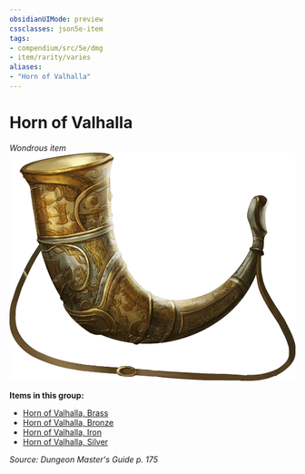 ```yaml
---
obsidianUIMode: preview
cssclasses: json5e-item
tags:
- compendium/src/5e/dmg
- item/rarity/varies
aliases: 
- "Horn of Valhalla"
---
```

# Horn of Valhalla
*Wondrous item*  
![](compendium/items/img/horn-of-valhalla.webp#right)  


**Items in this group:**

- [Horn of Valhalla, Brass](compendium/items/horn-of-valhalla-brass.md)
- [Horn of Valhalla, Bronze](compendium/items/horn-of-valhalla-bronze.md)
- [Horn of Valhalla, Iron](compendium/items/horn-of-valhalla-iron.md)
- [Horn of Valhalla, Silver](compendium/items/horn-of-valhalla-silver.md)

*Source: Dungeon Master's Guide p. 175*